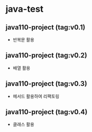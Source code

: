 # java-test

## java110-project (tag:v0.1)

- 반복문 활용

## java110-project (tag:v0.2)

- 배열 활용

## java110-project (tag:v0.3)

- 메서드 활용하여 리팩토링

## java110-project (tag:v0.4)

- 클래스 활용
